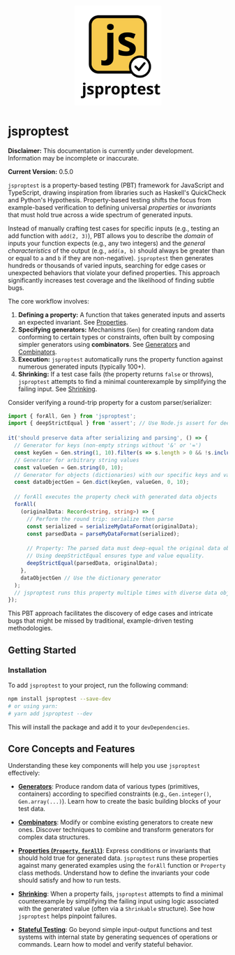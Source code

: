 <p align="center">
  <img src="jsproptest.svg" alt="jsproptest logo" width="200"/>
</p>

# jsproptest

**Disclaimer:** This documentation is currently under development. Information may be incomplete or inaccurate.

**Current Version:** 0.5.0

`jsproptest` is a property-based testing (PBT) framework for JavaScript and TypeScript, drawing inspiration from libraries such as Haskell's QuickCheck and Python's Hypothesis. Property-based testing shifts the focus from example-based verification to defining universal *properties* or *invariants* that must hold true across a wide spectrum of generated inputs.

Instead of manually crafting test cases for specific inputs (e.g., testing an add function with `add(2, 3)`), PBT allows you to describe the *domain* of inputs your function expects (e.g., any two integers) and the *general characteristics* of the output (e.g., `add(a, b)` should always be greater than or equal to `a` and `b` if they are non-negative). `jsproptest` then generates hundreds or thousands of varied inputs, searching for edge cases or unexpected behaviors that violate your defined properties. This approach significantly increases test coverage and the likelihood of finding subtle bugs.

The core workflow involves:
1.  **Defining a property:** A function that takes generated inputs and asserts an expected invariant. See [Properties](./properties.md).
2.  **Specifying generators:** Mechanisms (`Gen`) for creating random data conforming to certain types or constraints, often built by composing simpler generators using **combinators**. See [Generators](./generators.md) and [Combinators](./combinators.md).
3.  **Execution:** `jsproptest` automatically runs the property function against numerous generated inputs (typically 100+).
4.  **Shrinking:** If a test case fails (the property returns `false` or throws), `jsproptest` attempts to find a minimal counterexample by simplifying the failing input. See [Shrinking](./shrinking.md).

Consider verifying a round-trip property for a custom parser/serializer:

```typescript
import { forAll, Gen } from 'jsproptest';
import { deepStrictEqual } from 'assert'; // Use Node.js assert for deep equality

it('should preserve data after serializing and parsing', () => {
  // Generator for keys (non-empty strings without '&' or '=')
  const keyGen = Gen.string(1, 10).filter(s => s.length > 0 && !s.includes('&') && !s.includes('='));
  // Generator for arbitrary string values
  const valueGen = Gen.string(0, 10);
  // Generator for objects (dictionaries) with our specific keys and values
  const dataObjectGen = Gen.dict(keyGen, valueGen, 0, 10);

  // forAll executes the property check with generated data objects
  forAll(
    (originalData: Record<string, string>) => {
      // Perform the round trip: serialize then parse
      const serialized = serializeMyDataFormat(originalData);
      const parsedData = parseMyDataFormat(serialized);

      // Property: The parsed data must deep-equal the original data object.
      // Using deepStrictEqual ensures type and value equality.
      deepStrictEqual(parsedData, originalData);
    },
    dataObjectGen // Use the dictionary generator
  );
  // jsproptest runs this property multiple times with diverse data objects.
});
```

This PBT approach facilitates the discovery of edge cases and intricate bugs that might be missed by traditional, example-driven testing methodologies.

## Getting Started

### Installation

To add `jsproptest` to your project, run the following command:

```bash
npm install jsproptest --save-dev
# or using yarn:
# yarn add jsproptest --dev
```
This will install the package and add it to your `devDependencies`.

## Core Concepts and Features

Understanding these key components will help you use `jsproptest` effectively:

*   **[Generators](./generators.md)**: Produce random data of various types (primitives, containers) according to specified constraints (e.g., `Gen.integer()`, `Gen.array(...)`). Learn how to create the basic building blocks of your test data.

*   **[Combinators](./combinators.md)**: Modify or combine existing generators to create new ones. Discover techniques to combine and transform generators for complex data structures.

*   **[Properties (`Property`, `forAll`)](./properties.md)**: Express conditions or invariants that should hold true for generated data. `jsproptest` runs these properties against many generated examples using the `forAll` function or `Property` class methods. Understand how to define the invariants your code should satisfy and how to run tests.

*   **[Shrinking](./shrinking.md)**: When a property fails, `jsproptest` attempts to find a minimal counterexample by simplifying the failing input using logic associated with the generated value (often via a `Shrinkable` structure). See how `jsproptest` helps pinpoint failures.

*   **[Stateful Testing](./stateful-testing.md)**: Go beyond simple input-output functions and test systems with internal state by generating sequences of operations or commands. Learn how to model and verify stateful behavior.

